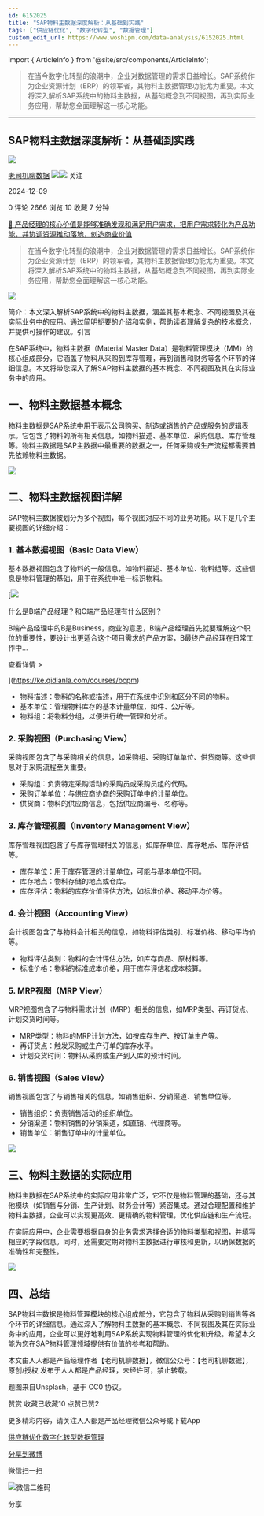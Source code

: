 ```yaml
---
id: 6152025
title: "SAP物料主数据深度解析：从基础到实践"
tags: ["供应链优化", "数字化转型", "数据管理"]
custom_edit_url: https://www.woshipm.com/data-analysis/6152025.html
---
```

import { ArticleInfo } from '@site/src/components/ArticleInfo';

<ArticleInfo
    author="老司机聊数据"
    authorLink="https://www.woshipm.com/u/927134"
    published="2024-12-09"
    views={2666}
    comments={0}
    collects={10}
/>

> 在当今数字化转型的浪潮中，企业对数据管理的需求日益增长。SAP系统作为企业资源计划（ERP）的领军者，其物料主数据管理功能尤为重要。本文将深入解析SAP系统中的物料主数据，从基础概念到不同视图，再到实际业务应用，帮助您全面理解这一核心功能。

---

## SAP物料主数据深度解析：从基础到实践

[![](https://static.woshipm.com/view/woshipm_api_def_20231129090349_1003.png?imageView2/1/w/72/h/72/q/100)](https://www.woshipm.com/u/927134)

[老司机聊数据](https://www.woshipm.com/u/927134) ![](https://static.woshipm.com/tag/1121_1@2x.png)![](https://static.woshipm.com/tag/2105_1@2x.png) 关注

2024-12-09

0 评论 2666 浏览 10 收藏 7 分钟

[🔗 产品经理的核心价值是能够准确发现和满足用户需求，把用户需求转化为产品功能，并协调资源推动落地，创造商业价值](https://ke.qidianla.com/courses/90pm)

> 在当今数字化转型的浪潮中，企业对数据管理的需求日益增长。SAP系统作为企业资源计划（ERP）的领军者，其物料主数据管理功能尤为重要。本文将深入解析SAP系统中的物料主数据，从基础概念到不同视图，再到实际业务应用，帮助您全面理解这一核心功能。

![](https://image.woshipm.com/2024/10/09/540ba488-8638-11ef-bd7d-00163e142b65.png)

简介：本文深入解析SAP系统中的物料主数据，涵盖其基本概念、不同视图及其在实际业务中的应用。通过简明扼要的介绍和实例，帮助读者理解复杂的技术概念，并提供可操作的建议。引言

在SAP系统中，物料主数据（Material Master Data）是物料管理模块（MM）的核心组成部分，它涵盖了物料从采购到库存管理，再到销售和财务等各个环节的详细信息。本文将带您深入了解SAP物料主数据的基本概念、不同视图及其在实际业务中的应用。

## 一、物料主数据基本概念

物料主数据是SAP系统中用于表示公司购买、制造或销售的产品或服务的逻辑表示。它包含了物料的所有相关信息，如物料描述、基本单位、采购信息、库存管理等。物料主数据是SAP主数据中最重要的数据之一，任何采购或生产流程都需要首先依赖物料主数据。

![](https://image.woshipm.com/2024/12/06/ef289574-b3b6-11ef-af60-00163e09d72f.png)

## 二、物料主数据视图详解

SAP物料主数据被划分为多个视图，每个视图对应不同的业务功能。以下是几个主要视图的详细介绍：

### 1\. 基本数据视图（Basic Data View）

基本数据视图包含了物料的一般信息，如物料描述、基本单位、物料组等。这些信息是物料管理的基础，用于在系统中唯一标识物料。

[![](https://image.woshipm.com/2023/07/27/6f50fd24-2c7f-11ee-875d-00163e0b5ff3.png)

什么是B端产品经理？和C端产品经理有什么区别？

B端产品经理中的B是Business，商业的意思，B端产品经理首先就要理解这个职位的重要性，要设计出更适合这个项目需求的产品方案，B最终产品经理在日常工作中...

查看详情 >

](https://ke.qidianla.com/courses/bcpm)

*   物料描述：物料的名称或描述，用于在系统中识别和区分不同的物料。
*   基本单位：管理物料库存的基本计量单位，如件、公斤等。
*   物料组：将物料分组，以便进行统一管理和分析。

### 2\. 采购视图（Purchasing View）

采购视图包含了与采购相关的信息，如采购组、采购订单单位、供货商等。这些信息对于采购流程至关重要。

*   采购组：负责特定采购活动的采购员或采购员组的代码。
*   采购订单单位：与供应商协商的采购订单中的计量单位。
*   供货商：物料的供应商信息，包括供应商编号、名称等。

### 3\. 库存管理视图（Inventory Management View）

库存管理视图包含了与库存管理相关的信息，如库存单位、库存地点、库存评估等。

*   库存单位：用于库存管理的计量单位，可能与基本单位不同。
*   库存地点：物料存储的地点或仓库。
*   库存评估：物料的库存价值评估方法，如标准价格、移动平均价等。

### 4\. 会计视图（Accounting View）

会计视图包含了与物料会计相关的信息，如物料评估类别、标准价格、移动平均价等。

*   物料评估类别：物料的会计评估方法，如库存商品、原材料等。
*   标准价格：物料的标准成本价格，用于库存评估和成本核算。

### 5\. MRP视图（MRP View）

MRP视图包含了与物料需求计划（MRP）相关的信息，如MRP类型、再订货点、计划交货时间等。

*   MRP类型：物料的MRP计划方法，如按库存生产、按订单生产等。
*   再订货点：触发采购或生产订单的库存水平。
*   计划交货时间：物料从采购或生产到入库的预计时间。

### 6\. 销售视图（Sales View）

销售视图包含了与销售相关的信息，如销售组织、分销渠道、销售单位等。

*   销售组织：负责销售活动的组织单位。
*   分销渠道：物料销售的分销渠道，如直销、代理商等。
*   销售单位：销售订单中的计量单位。

![](https://image.woshipm.com/2024/12/06/efadd36a-b3b6-11ef-af60-00163e09d72f.png)

## 三、物料主数据的实际应用

物料主数据在SAP系统中的实际应用非常广泛，它不仅是物料管理的基础，还与其他模块（如销售与分销、生产计划、财务会计等）紧密集成。通过合理配置和维护物料主数据，企业可以实现更高效、更精确的物料管理，优化供应链和生产流程。

在实际应用中，企业需要根据自身的业务需求选择合适的物料类型和视图，并填写相应的字段信息。同时，还需要定期对物料主数据进行审核和更新，以确保数据的准确性和完整性。

![](https://image.woshipm.com/2024/12/06/f03dd4ec-b3b6-11ef-af60-00163e09d72f.png)

## 四、总结

SAP物料主数据是物料管理模块的核心组成部分，它包含了物料从采购到销售等各个环节的详细信息。通过深入了解物料主数据的基本概念、不同视图及其在实际业务中的应用，企业可以更好地利用SAP系统实现物料管理的优化和升级。希望本文能为您在SAP物料管理领域提供有价值的参考和帮助。

本文由人人都是产品经理作者【老司机聊数据】，微信公众号：【老司机聊数据】，原创/授权 发布于人人都是产品经理，未经许可，禁止转载。

题图来自Unsplash，基于 CC0 协议。

赞赏 收藏已收藏10 点赞已赞2

更多精彩内容，请关注人人都是产品经理微信公众号或下载App

[供应链优化](https://www.woshipm.com/tag/%e4%be%9b%e5%ba%94%e9%93%be%e4%bc%98%e5%8c%96)[数字化转型](https://www.woshipm.com/tag/%e6%95%b0%e5%ad%97%e5%8c%96%e8%bd%ac%e5%9e%8b)[数据管理](https://www.woshipm.com/tag/%e6%95%b0%e6%8d%ae%e7%ae%a1%e7%90%86)

[分享到微博](https://service.weibo.com/share/share.php?appkey=2775287854&title=SAP物料主数据深度解析：从基础到实践&url=https://www.woshipm.com/data-analysis/6152025.html&pic=https://image.woshipm.com/2024/10/09/540ba488-8638-11ef-bd7d-00163e142b65.png)

微信扫一扫

![微信二维码](https://api.pwmqr.com/qrcode/create/?url=https://www.woshipm.com/data-analysis/6152025.html)

分享